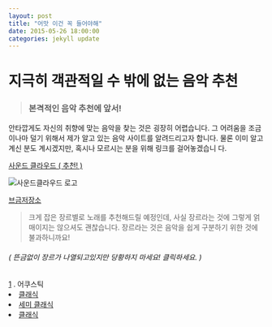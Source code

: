 ```yaml
---
layout: post
title: "어맛 이건 꼭 들어야해"
date: 2015-05-26 18:00:00
categories: jekyll update
---
```



# 지극히 객관적일 수 밖에 없는 음악 추천


> ### 본격적인 음악 추천에 앞서!
  안타깝게도 자신의 취향에 맞는 음악을 찾는 것은 굉장히 어렵습니다. 그 어려움을
 조금이나마 덜기 위해서 제가 알고 있는 음악 사이트를 알려드리고자 합니다. 물론
 이미 알고 계신 분도 계시겠지만, 혹시나 모르시는 분을 위해 링크를 걸어놓겠습니
 다.
 
 [사운드 클라우드 ( 추천! )](https://soundcloud.com)
 
![사운드클라우드 로고](http://www.cfse.cam.ac.uk/Sounddloud_logo/image_preview)

 [브금저장소][1]
 
 > 크게 잡은 장르별로 노래를 추천해드릴 예정인데, 사실 장르라는 것에 그렇게 얽매이지는 않으셔도
  괜찮습니다. 장르라는 것은 음악을 쉽게 구분하기 위한 것에 불과하니까요!
  
###### *( 뜬금없이 장르가 나열되고있지만 당황하지 마세요! 클릭하세요. )*


<div>
<span>
  <a href = "#ac">1</a>
  . 어쿠스틱
  <li class = liclass>
    <a href = "#1" id = classic>클래식</a>
  </li>
  <li class = liclass>
    <a href = "#2" id = semi classic>세미 클래식</a>
  </li>
  <li class = liclass>
    <a href = "#1" id = classic>클래식</a>
  </li>
</span>
</div>
 
[1]: https://www.bgmstore.net/
